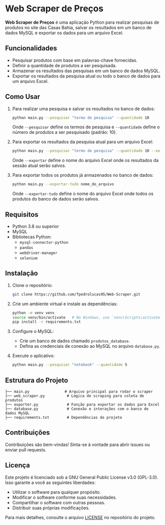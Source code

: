 # Web Scraper de Preços

**Web Scraper de Preços** é uma aplicação Python para realizar pesquisas de produtos no site das Casas Bahia, salvar os resultados em um banco de dados MySQL e exportar os dados para um arquivo Excel.

## Funcionalidades

- Pesquisar produtos com base em palavras-chave fornecidas.
- Definir a quantidade de produtos a ser pesquisada.
- Armazenar os resultados das pesquisas em um banco de dados MySQL.
- Exportar os resultados da pesquisa atual ou todo o banco de dados para um arquivo Excel.

## Como Usar

1. Para realizar uma pesquisa e salvar os resultados no banco de dados:
   ```bash
   python main.py --pesquisar "termo de pesquisa" --quantidade 10
   ```
   Onde `--pesquisar` define os termos de pesquisa e `--quantidade` define o número de produtos a ser pesquisado (padrão: 10).

2. Para exportar os resultados da pesquisa atual para um arquivo Excel:
   ```bash
   python main.py --pesquisar "termo de pesquisa" --quantidade 10 --exportar nome_do_arquivo
   ```
   Onde `--exportar` define o nome do arquivo Excel onde os resultados da sessão atual serão salvos.

3. Para exportar todos os produtos já armazenados no banco de dados:
   ```bash
   python main.py --exportar-tudo nome_do_arquivo
   ```
   Onde `--exportar-tudo` define o nome do arquivo Excel onde todos os produtos do banco de dados serão salvos.
   
## Requisitos

- Python 3.8 ou superior
- MySQL
- Bibliotecas Python:
  - `mysql-connector-python`
  - `pandas`
  - `webdriver-manager`
  - `selenium`

## Instalação

1. Clone o repositório:
   ```bash
   git clone https://github.com/fpedrolucas95/Web-Scraper.git
   ```
2. Crie um ambiente virtual e instale as dependências:

   ```bash
   python -m venv venv
   source venv/bin/activate   # No Windows, use `venv\Scripts\activate`
   pip install -r requirements.txt
   ```
3. Configure o MySQL:
   - Crie um banco de dados chamado `produtos_database`.
   - Defina as credenciais de conexão ao MySQL no arquivo `database.py`.

4. Execute o aplicativo:
   ```bash
   python main.py --pesquisar "notebook" --quantidade 5
   ```

## Estrutura do Projeto

```
├── main.py                # Arquivo principal para rodar o scraper
├── web_scraper.py          # Lógica de scraping para coleta de produtos
├── exporter.py             # Função para exportar os dados para Excel
├── database.py             # Conexão e interações com o banco de dados MySQL
├── requirements.txt        # Dependências do projeto
```

## Contribuições

Contribuições são bem-vindas! Sinta-se à vontade para abrir issues ou enviar pull requests.

## Licença

Este projeto é licenciado sob a GNU General Public License v3.0 (GPL-3.0). Isso garante a você as seguintes liberdades:

- Utilizar o software para qualquer propósito.
- Modificar o software conforme suas necessidades.
- Compartilhar o software com outras pessoas.
- Distribuir suas próprias modificações.

Para mais detalhes, consulte o arquivo [LICENSE](https://github.com/usuario/consulta-cnpj/blob/main/LICENSE) no repositório do projeto.
